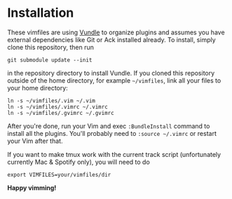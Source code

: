 # Installation

These vimfiles are using [Vundle](https://github.com/gmarik/vundle) to
organize plugins and assumes you have external dependencies like Git or
Ack installed already. To install, simply clone this repository, then run

    git submodule update --init

in the repository directory to install Vundle. If you cloned this repository
outside of the home directory, for example `~/vimfiles`, link all your files
to your home directory:

    ln -s ~/vimfiles/.vim ~/.vim
    ln -s ~/vimfiles/.vimrc ~/.vimrc
    ln -s ~/vimfiles/.gvimrc ~/.gvimrc

After you're done, run your Vim and exec `:BundleInstall` command to install
all the plugins. You'll probably need to `:source ~/.vimrc` or restart your
Vim after that. 

If you want to make tmux work with the current track script (unfortunately 
currently Mac & Spotify only), you will need to do

    export VIMFILES=your/vimfiles/dir

**Happy vimming!**
